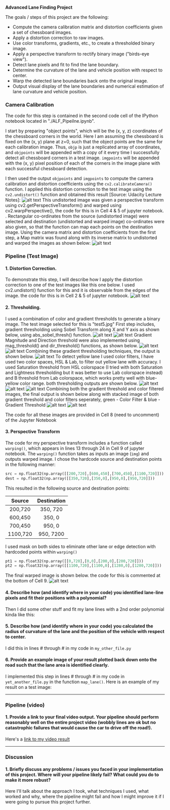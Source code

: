 **Advanced Lane Finding Project**

The goals / steps of this project are the following:

* Compute the camera calibration matrix and distortion coefficients given a set of chessboard images.
* Apply a distortion correction to raw images.
* Use color transforms, gradients, etc., to create a thresholded binary image.
* Apply a perspective transform to rectify binary image ("birds-eye view").
* Detect lane pixels and fit to find the lane boundary.
* Determine the curvature of the lane and vehicle position with respect to center.
* Warp the detected lane boundaries back onto the original image.
* Output visual display of the lane boundaries and numerical estimation of lane curvature and vehicle position.

[//]: # (Image References)

[image1]: ./output_images/Test_Undistorted.png "Undistorted"
[image2]: ./output_images/Test_Undistortion_Warping.png "Undistorted and Warped"
[image3]: ./output_images/Undistorted_Image.png "Undistorted Test Image"
[image4]: ./output_images/Gradient_X_Threshold.png "Gradient X Threshold"
[image5]: ./output_images/Gradient_Y_Threshold.png "Gradient Y Threshold"
[image6]: ./output_images/Gradient_Mag_Threshold.png "Gradient Magnitude Threshold"
[image7]: ./output_images/Gradient_Dir_Threshold.png "Gradient Direction Threshold"
[image8]: ./output_images/Final_Grayscale.png "Combined Gradient Threshold"
[image9]: ./output_images/HLS_SL_Color_Filter.png "S Filter"
[image10]: ./output_images/LAB_B_Color_Filter.png "B Filter"
[image11]: ./output_images/Combined_Color_Filters.png "Combined Color Filtering"
[image12]: ./output_images/Final_Gradient_Image.png "Final Grayscale Image"
[image13]: ./output_images/Stacked_Thresholds.png "Stacked both Thresholds"
[image14]: ./output_images/Warped_Image.png "Warped Test Image"
[image15]: ./output_images/Sliding_Window_Visualization.png "Sliding Window Visualization"

[video1]: ./project_video.mp4 "Video"

### Camera Calibration

The code for this step is contained in the second code cell of the IPython notebook located in "./ALF_Pipeilne.ipynb".

I start by preparing "object points", which will be the (x, y, z) coordinates of the chessboard corners in the world. Here I am assuming the chessboard is fixed on the (x, y) plane at z=0, such that the object points are the same for each calibration image.  Thus, `objp` is just a replicated array of coordinates, and `objpoints` will be appended with a copy of it every time I successfully detect all chessboard corners in a test image.  `imgpoints` will be appended with the (x, y) pixel position of each of the corners in the image plane with each successful chessboard detection.  

I then used the output `objpoints` and `imgpoints` to compute the camera calibration and distortion coefficients using the `cv2.calibrateCamera()` function.  I applied this distortion correction to the test image using the `cv2.undistort()` function and obtained this result [Source: Udacity Lecture Notes]:
![alt text][image1]
This undistorted image was given a perspective transform using cv2.getPerspectiveTransform() and warped using cv2.warpPerspective(), the code for this is in Cell 4 & 5 of jupyter notebook. . Rectangular co-ordinates from the source (undistorted image) were selected and destination (undistorted and warped image) co-ordinates were also given, so that the function can map each points on the destination image. Using the camera matrix and distortion coefficients from the first step, a Map matrix was found along with its inverse matrix to undistorted and warped the images as shown below:
![alt text][image2]

### Pipeline (Test Image)
#### 1. Distortion Correction.

To demonstrate this step, I will describe how I apply the distortion correction to one of the test images like this one below. I used cv2.undistort() function for this and it is observable from the edges of the image. the code for this is in Cell 2 & 5 of jupyter notebook. 
![alt text][image3]
#### 2. Thresholding.

I used a combination of color and gradient thresholds to generate a binary image. The test image selected for this is "test5.jpg"
First step includes, gradient thresholding using Sobel Transform along X and Y axis as shown below, using  abs_sobel_thresh() function.
![alt text][image4]
![alt text][image5]
Gradient Magnitude and Direction threshold were also implemented using mag_threshold() and dir_threshold() functions, as shown below. 
![alt text][image6]
![alt text][image7]
Combining these gradient thresholding techniques, the output is shown below.
![alt text][image8]
To detect yellow lane I used color filters, I have used two color spaces, HSL & Lab, to filter out yellow lane with accuracy. I used Saturation threshold from HSL colorspace (I tried with both Saturation and Lightness thresholding but it was better to use Lab colorspace instead) and B threshold from Lab colorspace, which works pretty well with blue-yellow color range. both thresholding outputs are shown below.
![alt text][image9]
![alt text][image10]
![alt text][image11]
Combining both the gradient threshold and color filtered images, the final output is shown below along with stacked image of both gradient threshold and color filters seperately, green - Color Filter & blue - Gradient Threshold
![alt text][image12]
![alt text][image13]

The code for all these images are provided in Cell 8 (need to uncomment) of the Jupyter Notebook

#### 3. Perspective Transform

The code for my perspective transform includes a function called `warping()`, which appears in lines 13 through 24 in Cell 9 of jupyter notebook.  The `warping()` function takes as inputs an image (`img`) and outputs warped image.  I chose the hardcode source and destination points in the following manner:

```python
src = np.float32(np.array([[200,720],[600,450],[700,450],[1100,720]]))
dest = np.float32(np.array([[350,720],[350,0],[950,0],[950,720]]))
```

This resulted in the following source and destination points:

| Source        | Destination   | 
|:-------------:|:-------------:| 
| 200,720      | 350, 720        | 
| 600,450      | 350, 0      |
| 700,450     | 950, 0      |
| 1100,720      | 950, 7200        |

I used mask on both sides to eliminate other lane or edge detection with hardcoded points within `warping()`

```python
pt1 = np.float32(np.array([[0,720],[0,0],[200,0],[200,720]]))
pt2 = np.float32(np.array([[1100,720],[1100,0],[1280,0],[1280,720]]))
```

The final warped image is shown below. the code for this is commented at the bottom of Cell 9.
![alt text][image14]


#### 4. Describe how (and identify where in your code) you identified lane-line pixels and fit their positions with a polynomial?

Then I did some other stuff and fit my lane lines with a 2nd order polynomial kinda like this:

#### 5. Describe how (and identify where in your code) you calculated the radius of curvature of the lane and the position of the vehicle with respect to center.

I did this in lines # through # in my code in `my_other_file.py`

#### 6. Provide an example image of your result plotted back down onto the road such that the lane area is identified clearly.

I implemented this step in lines # through # in my code in `yet_another_file.py` in the function `map_lane()`.  Here is an example of my result on a test image:



---

### Pipeline (video)

#### 1. Provide a link to your final video output.  Your pipeline should perform reasonably well on the entire project video (wobbly lines are ok but no catastrophic failures that would cause the car to drive off the road!).

Here's a [link to my video result](./project_video.mp4)

---

### Discussion

#### 1. Briefly discuss any problems / issues you faced in your implementation of this project.  Where will your pipeline likely fail?  What could you do to make it more robust?

Here I'll talk about the approach I took, what techniques I used, what worked and why, where the pipeline might fail and how I might improve it if I were going to pursue this project further.  
